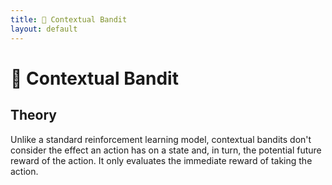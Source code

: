 ```yaml
---
title: 🎰 Contextual Bandit
layout: default
---
```


# 🎰 Contextual Bandit

## Theory
Unlike a standard reinforcement learning model, contextual bandits don't consider the effect an action has on a state and, in turn, the potential future reward of the action. It only evaluates the immediate reward of taking the action.